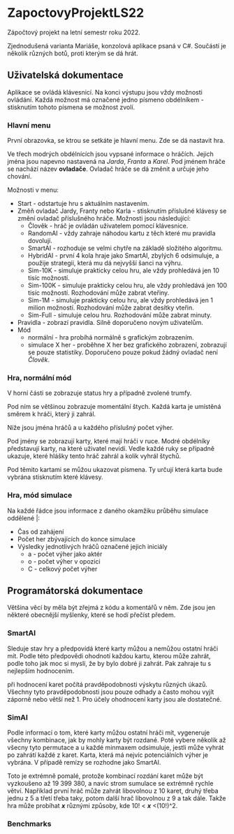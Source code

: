 # ZapoctovyProjektLS22

Zápočtový projekt na letní semestr roku 2022.

Zjednodušená varianta Mariáše, konzolová aplikace psaná v C#. Součástí je několik různých botů, proti kterým se dá hrát.

## Uživatelská dokumentace

Aplikace se ovládá klávesnicí. Na konci výstupu jsou vždy možnosti ovládání. Každá možnost má označené jedno písmeno obdélníkem - stisknutím tohoto písmena se možnost zvolí.

### Hlavní menu

První obrazovka, se ktrou se setkáte je hlavní menu. Zde se dá nastavit hra.

Ve třech modrých obdélnících jsou vypsané informace o hráčích. Jejich jména jsou napevno nastavená na *Jarda*, *Franta* a *Karel*. Pod jménem hráče se nachází název **ovladače**. Ovladač hráče se dá změnit a určuje jeho chování.

Možnosti v menu:

- Start - odstartuje hru s aktuálním nastavením.
- Změň ovladač Jardy, Franty nebo Karla - stisknutím příslušné klávesy se změní ovladač příslušného hráče. Možnosti jsou následující:
  - Člověk - hráč je ovládán uživatelem pomocí klávesnice.
  - RandomAI - vždy zahraje náhodou kartu z těch které mu pravidla dovolují.
  - SmartAI - rozhoduje se velmi chytře na základě složitého algoritmu.
  - HybridAI - první 4 kola hraje jako SmartAI, zbylých 6 odsimuluje, a použije strategii, která mu dá nejvyšší šanci na výhru.
  - Sim-10K - simuluje prakticky celou hru, ale vždy prohledává jen 10 tisíc možností.
  - Sim-100K - simuluje prakticky celou hru, ale vždy prohledává jen 100 tisíc možností. Rozhodování může zabrat vteřiny.
  - Sim-1M - simuluje prakticky celou hru, ale vždy prohledává jen 1 milion možností. Rozhodování může zabrat desítky vteřin.
  - Sim-Full - simuluje celou hru. Rozhodování může zabrat minuty.
- Pravidla - zobrazí pravidla. Silně doporučeno novým uživatelům.
- Mód
  - normální - hra probíhá normálně s grafickým zobrazením.
  - simulace X her - proběhne X her bez grafického zobrazení, zobrazují se pouze statistiky. Doporučeno pouze pokud žádný ovladač není *Člověk*.
  
### Hra, normální mód

V horní části se zobrazuje status hry a případně zvolené trumfy.

Pod ním se většinou zobrazuje momentální štych. Každá karta je umístěná směrem k hráči, který ji zahrál.

Níže jsou jména hráčů a u každého příslušný počet výher.

Pod jmény se zobrazují karty, které mají hráči v ruce. Modré obdélníky představují karty, na které uživatel nevidí. Vedle každé ruky se případně ukazuje, které hlášky tento hráč zahrál a kolik vyhrál štychů.

Pod těmito kartami se můžou ukazovat písmena. Ty určují která karta bude vybrána stisknutím které klávesy.

### Hra, mód simulace

Na každé řádce jsou informace z daného okamžiku průběhu simulace oddělené |:

- Čas od zahájení  
- Počet her zbývajících do konce simulace
- Výsledky jednotlivých hráčů označené jejich iniciály
  - a - počet výher jako aktér
  - o - počet výher v opozici
  - C - celkový počet výher

## Programátorská dokumentace

Většina věcí by měla být zřejmá z kódu a komentářů v něm. Zde jsou jen některé obecnější myšlenky, které se hodí přečíst předem.

### SmartAI

Sleduje stav hry a předpovídá které karty můžou a nemůžou ostatní hráči mít. Podle této předpovědi ohodnotí každou kartu, kterou může zahrát, podle toho jak moc si myslí, že by bylo dobré ji zahrát. Pak zahraje tu s nejlepším hodnocením.

při hodnocení karet počítá pravděpodobnosti výskytu různých úkazů. Všechny tyto pravděpodobnosti jsou pouze odhady a často mohou vyjít záporně nebo větší než 1. Pro účely ohodnocení karty jsou ale dostatečné.

### SimAI

Podle informací o tom, které karty můžou ostatní hráči mít, vygeneruje všechny kombinace, jak by mohly karty být rozdané. Poté vybere několik až všecny tyto permutace a u každé minmaxem odsimuluje, jestli může vyhrát po zahrátí každé z karet. Karta, která má nejvíc potenciálních výher je vybrána. V případě remízy se rozhodne jako SmartAI.

Toto je extrémně pomalé, protože kombinací rozdání karet může být vyzkoušeno až 19 399 380, a navíc strom sumulace se extrémně rychle větví. Například první hráč může zahrát libovolnou z 10 karet, druhý třeba jednu z 5 a třetí třeba taky, potom další hrač libovolnou z 9 a tak dále. Takže hra může probíhat ***x*** různými způsoby, kde 10! < ***x*** <(10!)^2.

### Benchmarks

